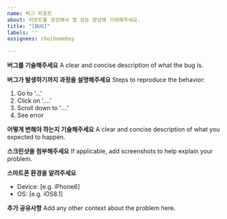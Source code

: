 ```yaml
---
name: 버그 리포트
about: 리포트를 생성해서 앱 성능 향상에 기여해주세요.
title: "[BUG]"
labels: ''
assignees: choihomeboy

---
```


**버그를 기술해주세요**
A clear and concise description of what the bug is.

**버그가 발생하기까지 과정을 설명해주세요**
Steps to reproduce the behavior:
1. Go to '...'
2. Click on '....'
3. Scroll down to '....'
4. See error

**어떻게 변해야 하는지 기술해주세요**
A clear and concise description of what you expected to happen.

**스크린샷을 첨부해주세요**
If applicable, add screenshots to help explain your problem.


**스마트폰 환경을 알려주세요**
 - Device: [e.g. iPhone6]
 - OS: [e.g. iOS8.1]


**추가 공유사항**
Add any other context about the problem here.
